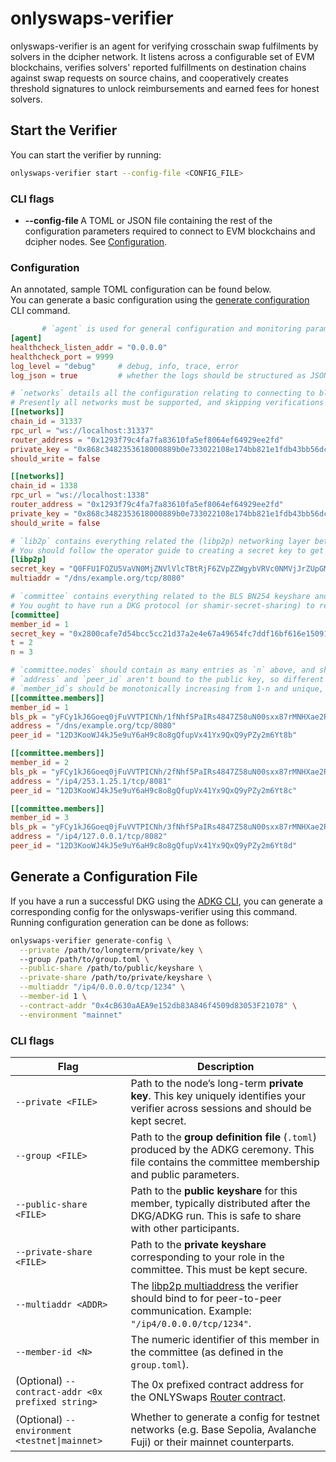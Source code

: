 # onlyswaps-verifier

onlyswaps-verifier is an agent for verifying crosschain swap fulfilments by solvers in the dcipher network.
It listens across a configurable set of EVM blockchains, verifies solvers' reported fulfillments on destination chains
against swap requests on source chains, and cooperatively creates threshold signatures to unlock reimbursements and
earned fees for honest solvers.

## Start the Verifier

You can start the verifier by running:

```bash
onlyswaps-verifier start --config-file <CONFIG_FILE>
```

### CLI flags

- **--config-file <path-to-some-file>**
  A TOML or JSON file containing the rest of the configuration parameters required to connect to EVM blockchains and
  dcipher nodes. See [Configuration](#configuration).

### Configuration

An annotated, sample TOML configuration can be found below.  
You can generate a basic configuration using the [generate configuration](#generate-a-configuration-file) CLI command.

```toml
       # `agent` is used for general configuration and monitoring params
[agent]
healthcheck_listen_addr = "0.0.0.0"
healthcheck_port = 9999
log_level = "debug"     # debug, info, trace, error
log_json = true         # whether the logs should be structured as JSON or plaintext

# `networks` details all the configuration relating to connecting to blockchains. Each can be configured independently.
# Presently all networks must be supported, and skipping verifications for one route (chain -> chain) may cause errors.
[[networks]]
chain_id = 31337
rpc_url = "ws://localhost:31337"                                                   # presently only websockets and websockets secure are supported
router_address = "0x1293f79c4fa7fa83610fa5ef8064ef64929ee2fd"                      # the address for the router contract (/or proxy) for the given chain
private_key = "0x868c3482353618000889b0e733022108e174bb821e1fdb43bb56dc8115e218d2" # an Ethereum private key for writing verification signatures back to the chain. Can be 0x0000000000000000000000000000000000000000000000000000000000000000 if `should_write` is false.
should_write = false                                                               # controls whether this node actually writes signatures back to the chain to verify swaps.

[[networks]]
chain_id = 1338
rpc_url = "ws://localhost:1338"
router_address = "0x1293f79c4fa7fa83610fa5ef8064ef64929ee2fd"
private_key = "0x868c3482353618000889b0e733022108e174bb821e1fdb43bb56dc8115e218d2"
should_write = false

# `lib2p` contains everything related the (libp2p) networking layer between dcipher nodes. It's used to gossip partial signatures over floodsub
# You should follow the operator guide to creating a secret key to get all the details here
[libp2p]
secret_key = "Q0FFU1FOZU5VaVN0MjZNVlVlcTBtRjF6ZVpZZWgybVRVc0NMVjJrZUpGMEVkNStIVkxlQlBXTahsR9dVaUJacVh2eFVfOFpWbk1CVnlDenFtaUFtRzVBRW5Mcz0" # secret_key should be base-64 encoded in the protobuf format specified in the [libp2p spec](https://github.com/libp2p/specs/blob/master/peer-ids/peer-ids.md#keys)
multiaddr = "/dns/example.org/tcp/8080"                                                                                                      # dns and other multiaddr protocols are supported as you'd expect

# `committee` contains everything related to the BLS BN254 keyshare and associated group of dcipher operators. 
# You ought to have run a DKG protocol (or shamir-secret-sharing) to retrieve the `secret_key` here.
[committee]
member_id = 1                                                                     # your index in the `committee.nodes` vector.
secret_key = "0x2800cafe7d54bcc5cc21d37a2e4e67a49654fc7ddf16bf616e15091962426f8d" # your BLS BN254 secret key share encoded as `0x` prefixed hex
t = 2                                                                             # the honest threshold required for reconstruction. This is *different* to the malicious threshold output by the [ADKG CLI](../bin/adkg-cli)
n = 3                                                                             # the total count of members in the committee, including yourself.

# `committee.nodes` should contain as many entries as `n` above, and should contain one for your own node.
# `address` and `peer_id` aren't bound to the public key, so different dcipher nodes can connect via different routes.
# `member_id`s should be monotonically increasing from 1-n and unique, though can be out of order in this list.
[[committee.members]]
member_id = 1
bls_pk = "yFCy1kJ6Goeq0jFuVVTPICNh/1fNhf5PaIRs4847Z58uN00sxx87rMNHXae2RreBNkzrhP/3yJ+6vrNASPmHRg==" # BLS BN254 public key in standard base64 encoding
address = "/dns/example.org/tcp/8080"                                                                 # a libp2p multiaddr 
peer_id = "12D3KooWJ4kJ5e9uY6aH9c8o8gQfupVx41Yx9QxQ9yPZy2m6Yt8b"                                    # a Peer ID as per the [libp2p spec](https://github.com/libp2p/specs/blob/master/peer-ids/peer-ids.md#peer-ids)

[[committee.members]]
member_id = 2
bls_pk = "yFCy1kJ6Goeq0jFuVVTPICNh/2fNhf5PaIRs4847Z58uN00sxx87rMNHXae2RreBNkzrhP/3yJ+6vrNASPmHRg=="
address = "/ip4/253.1.25.1/tcp/8081"
peer_id = "12D3KooWJ4kJ5e9uY6aH9c8o8gQfupVx41Yx9QxQ9yPZy2m6Yt8c"

[[committee.members]]
member_id = 3
bls_pk = "yFCy1kJ6Goeq0jFuVVTPICNh/3fNhf5PaIRs4847Z58uN00sxx87rMNHXae2RreBNkzrhP/3yJ+6vrNASPmHRg=="
address = "/ip4/127.0.0.1/tcp/8082"
peer_id = "12D3KooWJ4kJ5e9uY6aH9c8o8gQfupVx41Yx9QxQ9yPZy2m6Yt8d"
```

## Generate a Configuration File

If you have a run a successful DKG using the [ADKG CLI](../adkg-cli/README.md), you can generate a corresponding config
for the onlyswaps-verifier using this command.  
Running configuration generation can be done as follows:

```bash
onlyswaps-verifier generate-config \
  --private /path/to/longterm/private/key \       
  --group /path/to/group.toml \
  --public-share /path/to/public/keyshare \
  --private-share /path/to/private/keyshare \
  --multiaddr "/ip4/0.0.0.0/tcp/1234" \
  --member-id 1 \
  --contract-addr "0x4cB630aAEA9e152db83A846f4509d83053F21078" \
  --environment "mainnet"
```

### CLI flags

| Flag                                              | Description                                                                                                                                                            |
|---------------------------------------------------|------------------------------------------------------------------------------------------------------------------------------------------------------------------------|
| `--private <FILE>`                                | Path to the node’s long-term **private key**. This key uniquely identifies your verifier across sessions and should be kept secret.                                    |
| `--group <FILE>`                                  | Path to the **group definition file** (`.toml`) produced by the ADKG ceremony. This file contains the committee membership and public parameters.                      |
| `--public-share <FILE>`                           | Path to the **public keyshare** for this member, typically distributed after the DKG/ADKG run. This is safe to share with other participants.                          |
| `--private-share <FILE>`                          | Path to the **private keyshare** corresponding to your role in the committee. This must be kept secure.                                                                |
| `--multiaddr <ADDR>`                              | The [libp2p multiaddress](https://docs.libp2p.io/concepts/addressing/) the verifier should bind to for peer-to-peer communication. Example: `"/ip4/0.0.0.0/tcp/1234"`. |
| `--member-id <N>`                                 | The numeric identifier of this member in the committee (as defined in the `group.toml`).                                                                               | 
| (Optional) `--contract-addr <0x prefixed string>` | The 0x prefixed contract address for the ONLYSwaps [Router contract](https://github.com/randa-mu/onlyswaps-solidity/blob/main/src/Router.sol).                         | 
| (Optional) `--environment <testnet\|mainnet>`     | Whether to generate a config for testnet networks (e.g. Base Sepolia, Avalanche Fuji) or their mainnet counterparts.                                                   |

